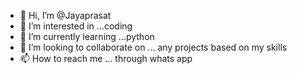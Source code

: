 - 👋 Hi, I’m @Jayaprasat
- 👀 I’m interested in ...coding  
- 🌱 I’m currently learning ...python
- 💞️ I’m looking to collaborate on ... any projects based on my skills
- 📫 How to reach me ... through whats app

<!---
Jayaprasat/Jayaprasat is a ✨ special ✨ repository because its `README.md` (this file) appears on your GitHub profile.
You can click the Preview link to take a look at your changes.
--->
